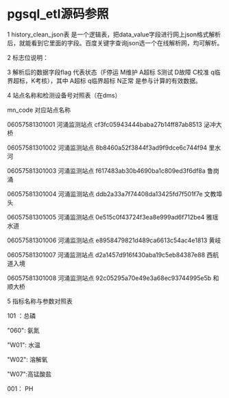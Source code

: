 # pgsql_etl源码参照
1 history_clean_json表  是一个逻辑表，把data_value字段进行网上json格式解析后，就能看到它里面的字段。百度关键字查询json选一个在线解析网，均可解析。

2 标志位说明：

3 解析后的数据字段flag  代表状态（F停运 M维护 A超标 S测试 D故障 C校准 q临界超标，K考核），其中 A超标 q临界超标 N正常 是参与计算的有效数据。

4 站点名称和检测设备号对照表（在dms）

mn_code                                                     对应站点名称

06057581301001 河涌监测站点 cf3fc05943444baba27b14ff87ab8513 泌冲大桥

06057581301002 河涌监测站点 8b8460a52f3844f3ad9f9dce6c744f94 里水河

06057581301003 河涌监测站点 f617483ab30b4690ba1c809ed3f6df8a 鲁岗涌

06057581301004 河涌监测站点 ddb2a33a7f74408da13425fd7f501f7e 文教埠头

06057581301005 河涌监测站点 0e515c0f43724f3ea8e999ad6f712be4 雅瑶水道

06057581301006 河涌监测站点 e8958479821d489ca6613c54ac4e1813 黄岐

06057581301007 河涌监测站点 d2a1457d916f430aba19c5eb84387e88 西航道入境

06057581301008 河涌监测站点 92c05295a70e49e3a68ec93744995e5b 和顺大桥

5 指标名称与参数对照表

101 ：总磷

"060": 氨氮

"W01": 水温

"W02": 溶解氧

"W07":高锰酸盐

001： PH  
